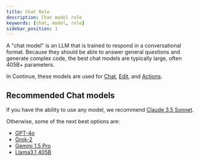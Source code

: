 ```yaml
---
title: Chat Role
description: Chat model role
keywords: [chat, model, role]
sidebar_position: 1
---
```


A "chat model" is an LLM that is trained to respond in a conversational format. Because they should be able to answer general questions and generate complex code, the best chat models are typically large, often 405B+ parameters.

In Continue, these models are used for [Chat](../../chat/how-to-use-it.md), [Edit](../../edit/how-to-use-it.md), and [Actions](../../actions/how-to-use-it.md).

## Recommended Chat models

If you have the ability to use any model, we recommend [Claude 3.5 Sonnet](../model-providers/top-level/anthropic.mdx).

Otherwise, some of the next best options are:

- [GPT-4o](../model-providers/top-level/openai.mdx)
- [Grok-2](../model-providers/top-level/xAI.mdx)
- [Gemini 1.5 Pro](../model-providers/top-level/gemini.mdx)
- [Llama3.1 405B](../tutorials/llama3.1.mdx)
